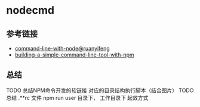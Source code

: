 # nodecmd

## 参考链接
- [command-line-with-node@ruanyifeng](http://www.ruanyifeng.com/blog/2015/05/command-line-with-node.html)
- [building-a-simple-command-line-tool-with-npm](http://blog.npmjs.org/post/118810260230/building-a-simple-command-line-tool-with-npm)

## 总结
TODO 总结NPM命令开发的软链接 对应的目录结构执行脚本（结合图片）
TODO 总结 .**rc 文件 npm run user 目录下， 工作目录下 起效方式